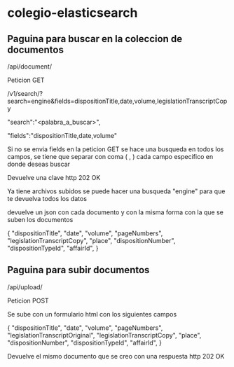# colegio-elasticsearch

## Paguina para buscar en la coleccion de documentos

/api/document/

Peticion GET

/v1/search/?search=engine&fields=dispositionTitle,date,volume,legislationTranscriptCopy

"search":"<palabra_a_buscar>",

"fields":"dispositionTitle,date,volume" 

Si no se envia fields en la peticion GET se hace una busqueda en todos los campos, se tiene que separar con coma ( , ) cada campo especifico en donde deseas buscar 

Devuelve una clave http 202 OK

Ya tiene archivos subidos se puede hacer una busqueda "engine" para que te devuelva todos los datos

devuelve un json con cada documento y con la misma forma con la que se suben los documentos

{
        "dispositionTitle",
        "date",
        "volume",
        "pageNumbers",
        "legislationTranscriptCopy",
        "place",
        "dispositionNumber",
        "dispositionTypeId",
        "affairId",
}

## Paguina para subir documentos

/api/upload/

Peticion POST

Se sube con un formulario html con los siguientes campos

{
        "dispositionTitle",
        "date",
        "volume",
        "pageNumbers",
        "legislationTranscriptOriginal",
        "legislationTranscriptCopy",
        "place",
        "dispositionNumber",
        "dispositionTypeId",
        "affairId",
}

Devuelve el mismo documento que se creo con una respuesta http 202 OK